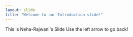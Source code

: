 ```yaml
---
layout: slide
title: "Welcome to our Introduction slide!"
---
```

This is Neha-Rajwani's Slide
Use the left arrow to go back!